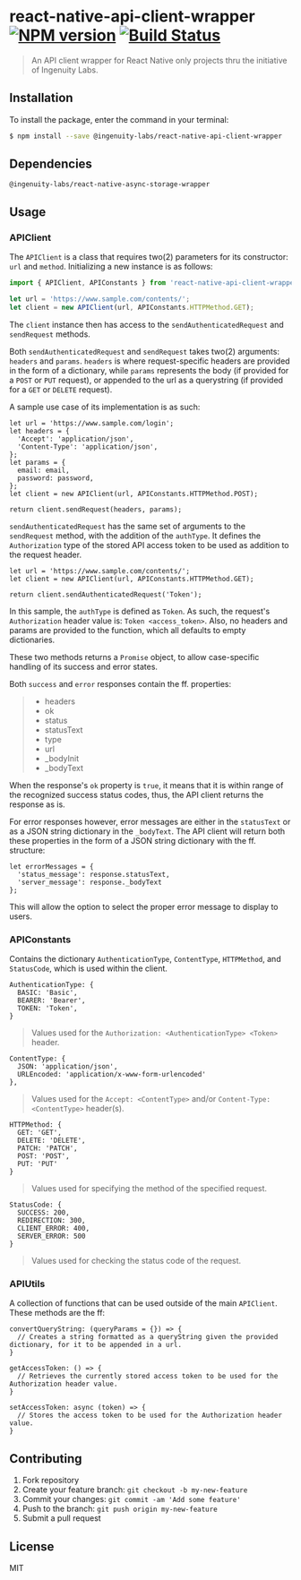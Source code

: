 # react-native-api-client-wrapper [![NPM version](https://badge.fury.io/js/react-native-api-client-wrapper.svg)](https://npmjs.org/package/react-native-api-client-wrapper) [![Build Status](https://travis-ci.org/jasonjonecarreos/react-native-api-client-wrapper.svg?branch=master)](https://travis-ci.org/jasonjonecarreos/react-native-api-client-wrapper)

> An API client wrapper for React Native only projects thru the initiative of Ingenuity Labs.

## Installation

To install the package, enter the command in your terminal:
```sh
$ npm install --save @ingenuity-labs/react-native-api-client-wrapper
```

## Dependencies
```
@ingenuity-labs/react-native-async-storage-wrapper
```

## Usage
### APIClient
The `APIClient` is a class that requires two(2) parameters for its constructor: `url` and `method`. Initializing a new instance is as follows:

```js
import { APIClient, APIConstants } from 'react-native-api-client-wrapper';

let url = 'https://www.sample.com/contents/';
let client = new APIClient(url, APIConstants.HTTPMethod.GET);
```

The `client` instance then has access to the `sendAuthenticatedRequest` and `sendRequest` methods.

Both `sendAuthenticatedRequest` and `sendRequest` takes two(2) arguments: `headers` and `params`. `headers` is where request-specific headers are provided in the form of a dictionary, while `params` represents the body (if provided for a `POST` or `PUT` request), or appended to the url as a querystring (if provided for a `GET` or `DELETE` request).

A sample use case of its implementation is as such:
```
let url = 'https://www.sample.com/login';
let headers = {
  'Accept': 'application/json',
  'Content-Type': 'application/json',
};
let params = {
  email: email,
  password: password,
};
let client = new APIClient(url, APIConstants.HTTPMethod.POST);

return client.sendRequest(headers, params);
```

`sendAuthenticatedRequest` has the same set of arguments to the `sendRequest` method, with the addition of the `authType`. It defines the `Authorization` type of the stored API access token to be used as addition to the request header.

```
let url = 'https://www.sample.com/contents/';
let client = new APIClient(url, APIConstants.HTTPMethod.GET);

return client.sendAuthenticatedRequest('Token');
```

In this sample, the `authType` is defined as `Token`. As such, the request's `Authorization` header value is: `Token <access_token>`. Also, no headers and params are provided to the function, which all defaults to empty dictionaries.

These two methods returns a `Promise` object, to allow case-specific handling of its success and error states.

Both `success` and `error` responses contain the ff. properties:
> * headers
> * ok
> * status
> * statusText
> * type
> * url
> * _bodyInit
> * _bodyText

When the response's `ok` property is `true`, it means that it is within range of the recognized success status codes, thus, the API client returns the response as is.

For error responses however, error messages are either in the `statusText` or as a JSON string dictionary in the `_bodyText`. The API client will return both these properties in the form of a JSON string dictionary with the ff. structure:

```
let errorMessages = {
  'status_message': response.statusText,
  'server_message': response._bodyText
};
```

This will allow the option to select the proper error message to display to users.

### APIConstants
Contains the dictionary `AuthenticationType`, `ContentType`, `HTTPMethod`, and `StatusCode`, which is used within the client.
```
AuthenticationType: {
  BASIC: 'Basic',
  BEARER: 'Bearer',
  TOKEN: 'Token',
}
```
> Values used for the ```Authorization: <AuthenticationType> <Token>``` header.
```
ContentType: {
  JSON: 'application/json',
  URLEncoded: 'application/x-www-form-urlencoded'
},
```
> Values used for the ```Accept: <ContentType>``` and/or ```Content-Type: <ContentType>``` header(s).
```
HTTPMethod: {
  GET: 'GET',
  DELETE: 'DELETE',
  PATCH: 'PATCH',
  POST: 'POST',
  PUT: 'PUT'
}
```
> Values used for specifying the method of the specified request.
```
StatusCode: {
  SUCCESS: 200,
  REDIRECTION: 300,
  CLIENT_ERROR: 400,
  SERVER_ERROR: 500
}
```
> Values used for checking the status code of the request.

### APIUtils

A collection of functions that can be used outside of the main `APIClient`. These methods are the ff:

```
convertQueryString: (queryParams = {}) => {
  // Creates a string formatted as a queryString given the provided dictionary, for it to be appended in a url.
}
```
```
getAccessToken: () => {
  // Retrieves the currently stored access token to be used for the Authorization header value.
}
```
```
setAccessToken: async (token) => {
  // Stores the access token to be used for the Authorization header value.
}
```

## Contributing

1. Fork repository
2. Create your feature branch: `git checkout -b my-new-feature`
3. Commit your changes: `git commit -am 'Add some feature'`
4. Push to the branch: `git push origin my-new-feature`
5. Submit a pull request

## License

MIT
